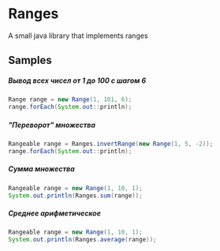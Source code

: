 # Ranges
A small java library that implements ranges

## Samples
##### Вывод всех чисел от 1 до 100 с шагом 6
```Java
Range range = new Range(1, 101, 6);
range.forEach(System.out::println);
```
##### "Переворот" множества
```Java
Rangeable range = Ranges.invertRange(new Range(1, 5, -2));
range.forEach(System.out::println);
```

##### Сумма множества
```Java
Rangeable range = new Range(1, 10, 1);
System.out.println(Ranges.sum(range));
```

##### Среднее арифметическое
```Java
Rangeable range = new Range(1, 10, 1);
System.out.println(Ranges.average(range));
```
